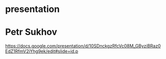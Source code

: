 # presentation 
# Petr Sukhov
https://docs.google.com/presentation/d/10SDnckgzRfcVc08M_GByziBRaz0EdZ1RfmV2iYhg9ek/edit#slide=id.p
